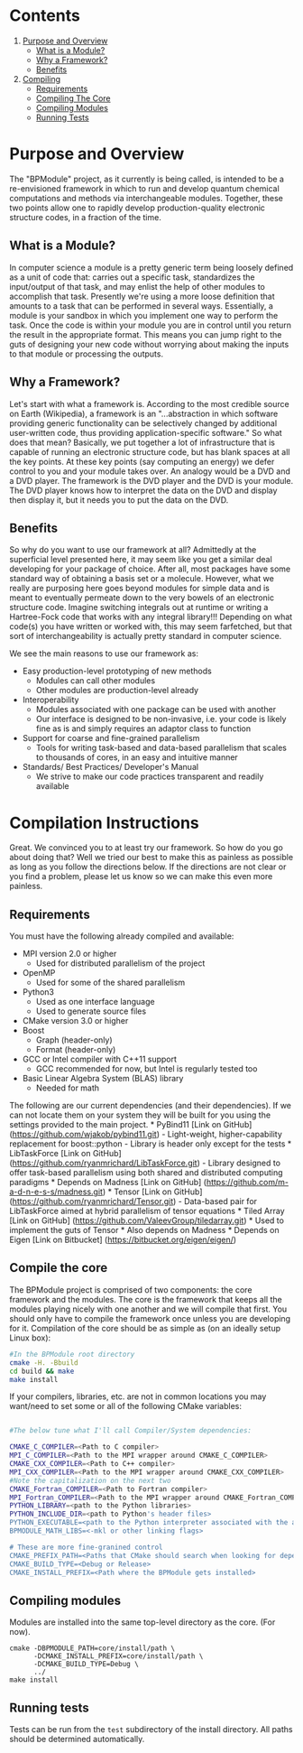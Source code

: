 # Contents
  1. [Purpose and Overview](#purpose-and-overview)
     - [What is a Module?](#what-is-a-module?)
     - [Why a Framework?](#why-a-framework?)
     - [Benefits](#benefits)
  2. [Compiling](#compiling-instructions)
     - [Requirements](#requirements)
     - [Compiling The Core](#compile-the-core)
     - [Compiling Modules](#compiling-modules)
     - [Running Tests](#running-tests)

# Purpose and Overview

The "BPModule" project, as it currently is being called, is intended to be a
re-envisioned framework in which to run and develop quantum chemical computations
and methods via interchangeable modules.  Together, these two points allow one
to rapidly develop production-quality electronic structure codes, in a fraction
of the time.

## What is a Module?

In computer science a module is a pretty generic term being loosely defined as
a unit of code that: carries out a specific task, standardizes the input/output
of that task, and may enlist the help of other modules to accomplish that task.
Presently we're using a more loose definition that amounts to a task that can
be performed in several ways.  Essentially, a module is your sandbox in which you
implement one way to perform the task.  Once the code is within your module you
are in control until you return the result in the appropriate format.  This
means you can jump right to the guts of designing your new code without worrying
about making the inputs to that module or processing the outputs.

## Why a Framework?

Let's start with what a framework is.  According to the most credible source on
Earth (Wikipedia), a framework is an "...abstraction in which software providing
generic functionality can be selectively changed by additional user-written code,
 thus providing application-specific software."  So what does that mean?
Basically, we put together a lot of infrastructure that is capable of running an
electronic structure code, but has blank spaces at all the key points.  At these
key points (say computing an energy) we defer control to you and your module
takes over.  An analogy would be a DVD and a DVD player.  The framework is the
DVD player and the DVD is your module.  The DVD player knows how to interpret
the data on the DVD and display then display it, but it needs
you to put the data on the DVD.


## Benefits

So why do you want to use our framework at all?  Admittedly at the superficial
level presented here, it may seem like you get a similar deal
developing for your package of choice.  After all, most packages have some
standard way of obtaining a basis set or a molecule.  However, what we really
are purposing here goes beyond modules for simple data and is meant to
eventually permeate down to the very bowels of an electronic structure code.
Imagine switching integrals out at runtime or writing a Hartree-Fock code that
works with any integral library!!! Depending on what code(s) you have written or
worked with, this may seem farfetched, but that sort of interchangeability is
actually pretty standard in computer science.

We see the main reasons to use our framework as:

- Easy production-level prototyping of new methods
  - Modules can call other modules
  - Other modules are production-level already
- Interoperability
  - Modules associated with one package can be used with another
  - Our interface is designed to be non-invasive, i.e. your code is likely fine
    as is and simply requires an adaptor class to function
- Support for coarse and fine-grained parallelism
  - Tools for writing task-based and data-based parallelism that scales to 
    thousands of cores, in an easy and intuitive manner
- Standards/ Best Practices/ Developer's Manual
  - We strive to make our code practices transparent and readily available

# Compilation Instructions

Great.  We convinced you to at least try our framework.  So how do you go about
doing that?  Well we tried our best to make this as painless as possible as long
as you follow the directions below.  If the directions are not clear or you find
a problem, please let us know so we can make this even more painless.

## Requirements
  
You must have the following already compiled and available:
  * MPI version 2.0 or higher
    * Used for distributed parallelism of the project
  * OpenMP 
    * Used for some of the shared parallelism
  * Python3
    * Used as one interface language
    * Used to generate source files
  * CMake version 3.0 or higher
  * Boost 
    * Graph (header-only)
    * Format (header-only)
  * GCC or Intel compiler with C++11 support
    * GCC recommended for now, but Intel is regularly tested too
  * Basic Linear Algebra System (BLAS) library
    * Needed for math

The following are our current dependencies (and their dependencies).  If we can
not locate them on your system they will be built for you using the settings
provided to the main project.
    * PyBind11 [Link on GitHub] (https://github.com/wjakob/pybind11.git)
       - Light-weight, higher-capability replacement for boost::python
       - Library is header only except for the tests
    * LibTaskForce [Link on GitHub] (https://github.com/ryanmrichard/LibTaskForce.git)
       - Library designed to offer task-based parallelism using both shared and
         distributed computing paradigms
        * Depends on Madness [Link on GitHub] (https://github.com/m-a-d-n-e-s-s/madness.git)
    * Tensor [Link on GitHub] (https://github.com/ryanmrichard/Tensor.git)
       - Data-based pair for LibTaskForce aimed at hybrid parallelism of tensor
         equations
        * Tiled Array [Link on GitHub] (https://github.com/ValeevGroup/tiledarray.git)
            * Used to implement the guts of Tensor
            * Also depends on Madness
            * Depends on Eigen [Link on Bitbucket] (https://bitbucket.org/eigen/eigen/) 

## Compile the core

The BPModule project is comprised of two components: the core framework and the
 modules.
The core is the framework that keeps all the modules playing nicely with one
another and we will compile that first.  You should only have to compile the
framework once unless you are developing for it.  Compilation of the core 
should be as simple as (on an ideally setup Linux box):

```Bash
#In the BPModule root directory
cmake -H. -Bbuild
cd build && make
make install
```

If your compilers, libraries, etc. are not in common locations you may want/need
 to set some or all of the following CMake variables:

```Bash

#The below tune what I'll call Compiler/System dependencies:

CMAKE_C_COMPILER=<Path to C compiler>
MPI_C_COMPILER=<Path to the MPI wrapper around CMAKE_C_COMPILER>
CMAKE_CXX_COMPILER=<Path to C++ compiler>
MPI_CXX_COMPILER=<Path to the MPI wrapper around CMAKE_CXX_COMPILER>
#Note the capitalization on the next two
CMAKE_Fortran_COMPILER=<Path to Fortran compiler>
MPI_Fortran_COMPILER=<Path to the MPI wrapper around CMAKE_Fortran_COMPILER>
PYTHON_LIBRARY=<path to the Python libraries>
PYTHON_INCLUDE_DIR=<path to Python's header files>
PYTHON_EXECUTABLE=<path to the Python interpreter associated with the above>
BPMODULE_MATH_LIBS=<-mkl or other linking flags>

# These are more fine-granined control
CMAKE_PREFIX_PATH=<Paths that CMake should search when looking for dependencies>
CMAKE_BUILD_TYPE=<Debug or Release>
CMAKE_INSTALL_PREFIX=<Path where the BPModule gets installed>
```

## Compiling modules

Modules are installed into the same top-level directory as the core.
(For now).

    cmake -DBPMODULE_PATH=core/install/path \
          -DCMAKE_INSTALL_PREFIX=core/install/path \
          -DCMAKE_BUILD_TYPE=Debug \
          ../
    make install



## Running tests

Tests can be run from the `test` subdirectory of the install directory. All paths should
be determined automatically.
